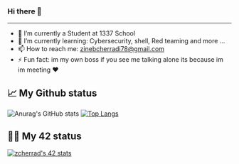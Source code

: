 ### Hi there 👋

---------------------


- 🔭 I’m currently a Student at 1337 School
- 🌱 I’m currently learning: Cybersecurity, shell, Red teaming and more ...
- 📫 How to reach me: zinebcherradi78@gmail.com
- ⚡ Fun fact: im my own boss if you see me talking alone its because im im meeting  ❤️


## 📈 My Github status

![Anurag's GitHub stats](https://github-readme-stats.vercel.app/api?username=funke09&show_icons=true&theme=radical)
[![Top Langs](https://github-readme-stats.vercel.app/api/top-langs/?username=funke09&layout=compact&theme=radical)](https://github.com/funk09/funk09/blob/main/README.md)


## 👨‍💻 My 42 status


[![zcherrad's 42 stats](https://badge.mediaplus.ma/binary/zcherrad)](https://github.com/oakoudad/badge42)
